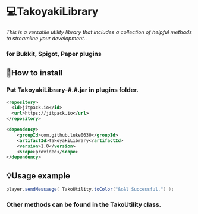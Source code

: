 #  	:computer:TakoyakiLibrary
*This is a versatile utility library that includes a collection of helpful methods to streamline your development..*
### for Bukkit, Spigot, Paper plugins

## 🍎How to install 
### Put TakoyakiLibrary-#.#.jar in plugins folder.

```xml
<repository>
  <id>jitpack.io</id>
  <url>https://jitpack.io</url>
</repository>
```
```xml
<dependency>
    <groupId>com.github.luke0630</groupId>
    <artifactId>TakoyakiLibrary</artifactId>
    <version>1.0</version>
    <scope>provided</scope>
</dependency>
```

## :bulb:Usage example

```java
player.sendMessaege( TakoUtility.toColor("&c&l Successful.") );
```

### Other methods can be found in the TakoUtility class.

